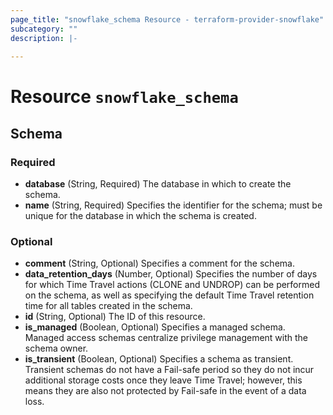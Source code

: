```yaml
---
page_title: "snowflake_schema Resource - terraform-provider-snowflake"
subcategory: ""
description: |-
  
---
```


# Resource `snowflake_schema`





## Schema

### Required

- **database** (String, Required) The database in which to create the schema.
- **name** (String, Required) Specifies the identifier for the schema; must be unique for the database in which the schema is created.

### Optional

- **comment** (String, Optional) Specifies a comment for the schema.
- **data_retention_days** (Number, Optional) Specifies the number of days for which Time Travel actions (CLONE and UNDROP) can be performed on the schema, as well as specifying the default Time Travel retention time for all tables created in the schema.
- **id** (String, Optional) The ID of this resource.
- **is_managed** (Boolean, Optional) Specifies a managed schema. Managed access schemas centralize privilege management with the schema owner.
- **is_transient** (Boolean, Optional) Specifies a schema as transient. Transient schemas do not have a Fail-safe period so they do not incur additional storage costs once they leave Time Travel; however, this means they are also not protected by Fail-safe in the event of a data loss.


